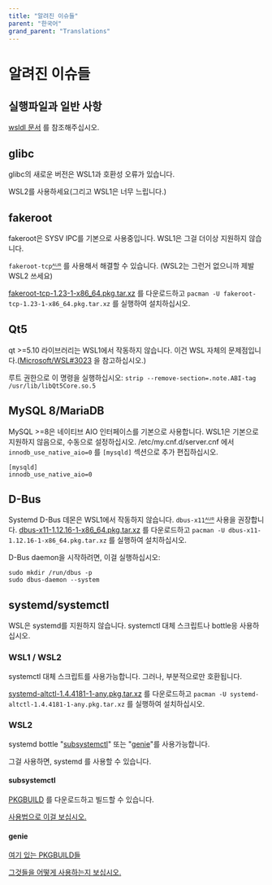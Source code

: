 ```yaml
---
title: "알려진 이슈들"
parent: "한국어"
grand_parent: "Translations"
---
```

# 알려진 이슈들

## 실행파일과 일반 사항
[wsldl 문서](https://git.io/wsldl-doc) 를 참조해주십시오.

## glibc
glibc의 새로운 버전은 WSL1과 호환성 오류가 있습니다.

WSL2를 사용하세요(그리고 WSL1은 너무 느립니다.)

## fakeroot
fakeroot은 SYSV IPC를 기본으로 사용중입니다.
WSL1은 그걸 더이상 지원하지 않습니다.

`fakeroot-tcp`[ᴬᵁᴿ](https://aur.archlinux.org/packages/fakeroot-tcp/) 를 사용해서 해결할 수 있습니다. (WSL2는 그런거 없으니까 제발 WSL2 쓰세요)

[fakeroot-tcp-1.23-1-x86_64.pkg.tar.xz](https://github.com/yuk7/arch-prebuilt/releases/download/18082100/fakeroot-tcp-1.23-1-x86_64.pkg.tar.xz) 를 다운로드하고 ```pacman -U fakeroot-tcp-1.23-1-x86_64.pkg.tar.xz``` 를 실행하여 설치하십시오.

## Qt5
qt >=5.10 라이브러리는 WSL1에서 작동하지 않습니다. 이건 WSL 자체의 문제점입니다.([Microsoft/WSL#3023](https://github.com/Microsoft/WSL/issues/3023) 을 참고하십시오.)

루트 권한으로 이 명령을 실행하십시오:
```strip --remove-section=.note.ABI-tag /usr/lib/libQt5Core.so.5```

## MySQL 8/MariaDB
MySQL >=8은 네이티브 AIO 인터페이스를 기본으로 사용합니다. WSL1은 기본으로 지원하지 않음으로, 수동으로 설정하십시오.
/etc/my.cnf.d/server.cnf 에서 `innodb_use_native_aio=0` 를 `[mysqld]` 섹션으로 추가 편집하십시오.
```
[mysqld]
innodb_use_native_aio=0
```

## D-Bus
Systemd D-Bus 데몬은 WSL1에서 작동하지 않습니다.
`dbus-x11`[ᴬᵁᴿ](https://aur.archlinux.org/packages/dbus-x11/) 사용을 권장합니다.
[dbus-x11-1.12.16-1-x86_64.pkg.tar.xz](https://github.com/yuk7/arch-prebuilt/releases/download/20051200/dbus-x11-1.12.16-1-x86_64.pkg.tar.xz) 를 다운로드하고 ```pacman -U dbus-x11-1.12.16-1-x86_64.pkg.tar.xz``` 를 실행하여 설치하십시오.

D-Bus daemon을 시작하려면, 이걸 실행하십시오:
```
sudo mkdir /run/dbus -p
sudo dbus-daemon --system
```

## systemd/systemctl
WSL은 systemd를 지원하지 않습니다.
systemctl 대체 스크립트나 bottle응 사용하십시오.

### WSL1 / WSL2
systemctl 대체 스크립트를 사용가능합니다.
그러나, 부분적으로만 호환됩니다.

[systemd-altctl-1.4.4181-1-any.pkg.tar.xz](https://github.com/yuk7/arch-systemctl-alt/releases/download/1.4.4181-1/systemd-altctl-1.4.4181-1-any.pkg.tar.xz) 를 다운로드하고 ```pacman -U systemd-altctl-1.4.4181-1-any.pkg.tar.xz``` 를 실행하여 설치하십시오.

### WSL2
systemd bottle "[subsystemctl](https://github.com/sorah/subsystemctl)" 또는 "[genie](https://github.com/arkane-systems/genie)"를 사용가능합니다.

그걸 사용하면, systemd 를 사용할 수 있습니다.

#### subsystemctl
[PKGBUILD](https://raw.githubusercontent.com/sorah/arch.sorah.jp/master/aur-sorah/PKGBUILDs/subsystemctl/PKGBUILD) 를 다운로드하고 빌드할 수 있습니다.

[사용법으로 이걸 보십시오.](https://github.com/sorah/subsystemctl#usage)

#### genie
[여기 있는 PKGBUILD들](https://gist.github.com/arlllk/7001c521de601f01735af5ca440f03ae)

[그것들을 어떻게 사용하는지 보십시오.](https://github.com/arkane-systems/genie#usage)
